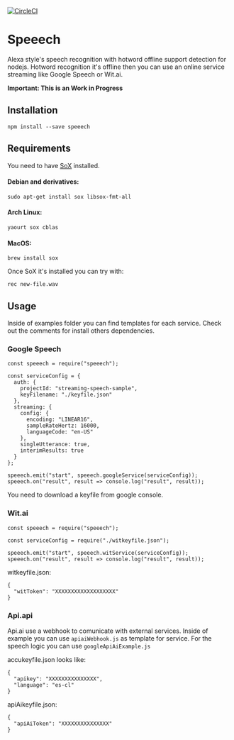 [![CircleCI](https://circleci.com/gh/joyarzun/speeech/tree/master.svg?style=shield&circle-token=d392313a1920dda8d1b000c0a1e3c9b7a16bba93)](https://circleci.com/gh/joyarzun/speeech/tree/master)
# Speeech
Alexa style's speech recognition with hotword offline support detection for nodejs. Hotword recognition it's offline then you can use an online service streaming like Google Speech or Wit.ai.

**Important: This is an Work in Progress**

## Installation

```
npm install --save speeech
```

## Requirements

You need to have [SoX](http://sox.sourceforge.net) installed.

#### Debian and derivatives:
```
sudo apt-get install sox libsox-fmt-all
```
#### Arch Linux:
```
yaourt sox cblas
```
#### MacOS:
```
brew install sox
```

Once SoX it's installed you can try with:
```
rec new-file.wav
```

## Usage

Inside of examples folder you can find templates for each service.
Check out the comments for install others dependencies.

### Google Speech
```
const speeech = require("speeech");

const serviceConfig = {
  auth: {
    projectId: "streaming-speech-sample",
    keyFilename: "./keyfile.json"
  },
  streaming: {
    config: {
      encoding: "LINEAR16",
      sampleRateHertz: 16000,
      languageCode: "en-US"
    },
    singleUtterance: true,
    interimResults: true
  }
};

speeech.emit("start", speeech.googleService(serviceConfig));
speeech.on("result", result => console.log("result", result));

```

You need to download a keyfile from google console.

### Wit.ai
```
const speeech = require("speeech");

const serviceConfig = require("./witkeyfile.json");

speeech.emit("start", speeech.witService(serviceConfig));
speeech.on("result", result => console.log("result", result));

```

witkeyfile.json:
```
{
  "witToken": "XXXXXXXXXXXXXXXXXXX"
}
```

### Api.api

Api.ai use a webhook to comunicate with external services. Inside of example you can use `apiaiWebhook.js` as template for service.
For the speech logic you can use `googleApiAiExample.js`

accukeyfile.json looks like:
```
{
  "apikey": "XXXXXXXXXXXXXXX",
  "language": "es-cl"
}
```

apiAikeyfile.json:
```
{
  "apiAiToken": "XXXXXXXXXXXXXXX"
}
```
